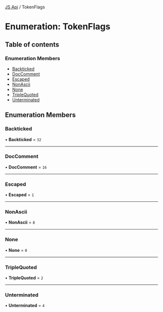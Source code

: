[JS Api](../index.md) / TokenFlags

# Enumeration: TokenFlags

## Table of contents

### Enumeration Members

- [Backticked](TokenFlags.md#backticked)
- [DocComment](TokenFlags.md#doccomment)
- [Escaped](TokenFlags.md#escaped)
- [NonAscii](TokenFlags.md#nonascii)
- [None](TokenFlags.md#none)
- [TripleQuoted](TokenFlags.md#triplequoted)
- [Unterminated](TokenFlags.md#unterminated)

## Enumeration Members

### Backticked

• **Backticked** = ``32``

___

### DocComment

• **DocComment** = ``16``

___

### Escaped

• **Escaped** = ``1``

___

### NonAscii

• **NonAscii** = ``8``

___

### None

• **None** = ``0``

___

### TripleQuoted

• **TripleQuoted** = ``2``

___

### Unterminated

• **Unterminated** = ``4``
